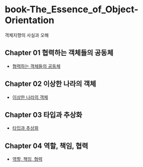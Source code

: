 # book-The_Essence_of_Object-Orientation

객체지향의 사실과 오해

## Chapter 01 협력하는 객체들의 공동체

<ul>
    <li><a href="docs/협력하는 객체들의 공동체.md">협력하는 객체들의 공동체</a></li>
</ul>

## Chapter 02 이상한 나라의 객체

<ul>
    <li><a href="docs/이상한 나라의 객체.md">이상한 나라의 객체</a></li>
</ul>

## Chapter 03 타입과 추상화

<ul>
    <li><a href="docs/타입과 추상화.md">타입과 추상화</a></li>
</ul>

## Chapter 04 역할, 책임, 협력

<ul>
    <li><a href="docs/역할책임협력.md">역할, 책임, 협력</a></li>
</ul>
